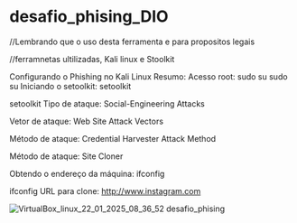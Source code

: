 # desafio_phising_DIO

//Lembrando que o uso desta ferramenta e para propositos legais 

//ferramnetas ultilizadas, Kali linux e Stoolkit

Configurando o Phishing no Kali Linux
Resumo:
Acesso root: sudo su
sudo su
Iniciando o setoolkit: setoolkit

setoolkit
Tipo de ataque: Social-Engineering Attacks

Vetor de ataque: Web Site Attack Vectors

Método de ataque: Credential Harvester Attack Method 

Método de ataque: Site Cloner

Obtendo o endereço da máquina: ifconfig

ifconfig
URL para clone: http://www.instagram.com

![VirtualBox_linux_22_01_2025_08_36_52 desafio_phising](https://github.com/user-attachments/assets/775c8e2b-4f02-42c4-8aa4-1ba9571a750e)


